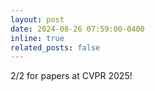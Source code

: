 ```yaml
---
layout: post
date: 2024-08-26 07:59:00-0400
inline: true
related_posts: false
---
```


2/2 for papers at CVPR 2025!